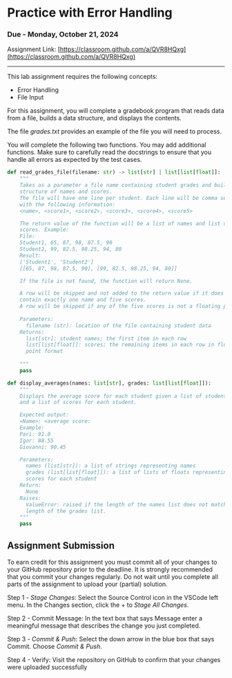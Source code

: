# Practice with Error Handling

### Due - Monday, October 21, 2024

Assignment Link: [https://classroom.github.com/a/QVR8HQxg](https://classroom.github.com/a/QVR8HQxg) 
 <hr/>

This lab assignment requires the following concepts:
- Error Handling
- File Input

For this assignment, you will complete a gradebook program that reads data from a file,
builds a data structure, and displays the contents. 

The file *grades.txt* provides an example of the file you will need to process.

You will complete the following two functions. You may add additional functions.
Make sure to carefully read the docstrings to ensure that you handle all errors
as expected by the test cases.

```python
def read_grades_file(filename: str) -> list[str] | list[list[float]]:
    """
    Takes as a parameter a file name containing student grades and builds a data
    structure of names and scores.
    The file will have one line per student. Each line will be comma separated
    with the following information:
    <name>, <score1>, <score2>, <score3>, <score4>, <score5>

    The return value of the function will be a list of names and list of list of
    scores. Example:
    File:
    Student1, 65, 87, 98, 87.5, 90
    Student2, 99, 82.5, 98.25, 94, 80
    Result:
    ['Student1', 'Student2']
    [[65, 87, 98, 87.5, 90], [99, 82.5, 98.25, 94, 80]]

    If the file is not found, the function will return None.

    A row will be skipped and not added to the return value if it does not
    contain exactly one name and five scores.
    A row will be skipped if any of the five scores is not a floating point number.
    
    Parameters:
      filename (str): location of the file containing student data
    Returns:
      list[str]: student names; the first item in each row
      list[list[float]]: scores; the remaining items in each row in floating
      point format
    
    """
    pass

def display_averages(names: list[str], grades: list[list[float]]):
    """
    Displays the average score for each student given a list of student names
    and a list of scores for each student.

    Expected output:
    <Name>: <average score:
    Example:
    Pari: 91.0
    Igor: 88.55
    Giovanni: 90.45

    Parameters:
      names (list[str]): a list of strings representing names
      grades (list[list[float]]): a list of lists of floats representing the
      scores for each student
    Return:
      None
    Raises:
      ValueError: raised if the length of the names list does not match the
      length of the grades list.
    """
    pass
```      

## Assignment Submission

To earn credit for this assignment you must commit all of your changes to your GitHub repository prior to the deadline. It is strongly recommended that you commit your changes regularly. Do not wait until you complete all parts of the assignment to upload your (partial) solution.

Step 1 - *Stage Changes*: Select the Source Control icon in the VSCode left menu. In the Changes section, click the + to *Stage All Changes*.

Step 2 - Commit Message: In the text box that says Message enter a meaningful message that describes the change you just completed.

Step 3 - *Commit & Push*: Select the down arrow in the blue box that says Commit. Choose *Commit & Push*.

Step 4 - Verify: Visit the repository on GitHub to confirm that your changes were uploaded successfully

